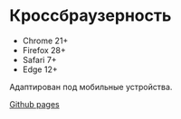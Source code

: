 # Кроссбраузерность
-   Chrome 21+
-   Firefox 28+
-   Safari 7+
-   Edge 12+

Адаптирован под мобильные устройства.

[Github pages](https://0n3two.github.io/templates/template-1/)
